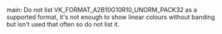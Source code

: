 main: Do not list VK_FORMAT_A2B10G10R10_UNORM_PACK32 as a supported format, it's not enough to show linear colours without banding but isn't used that often so do not list it.
